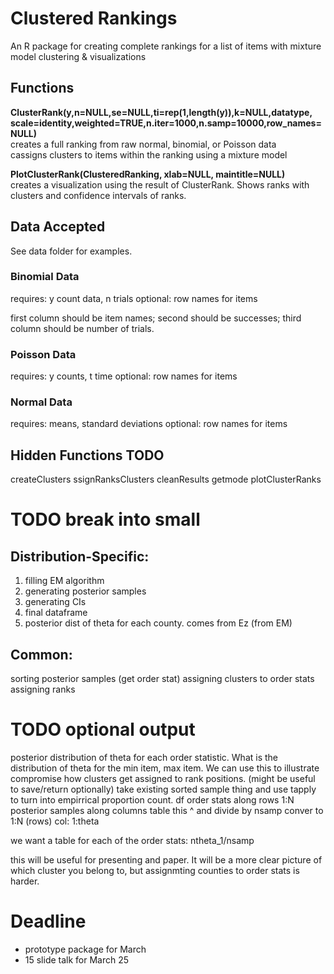 
# Clustered Rankings  
An R package for creating complete rankings for a list of items with mixture model clustering & visualizations   
 
## Functions  
**ClusterRank(y,n=NULL,se=NULL,ti=rep(1,length(y)),k=NULL,datatype, scale=identity,weighted=TRUE,n.iter=1000,n.samp=10000,row_names=NULL)**  
creates a full ranking from raw normal, binomial, or Poisson data  
cassigns clusters to items within the ranking using a mixture model   

**PlotClusterRank(ClusteredRanking, xlab=NULL, maintitle=NULL)**     
creates a visualization using the result of ClusterRank.
Shows ranks with clusters and confidence intervals of ranks. 

## Data Accepted 
See data folder for examples.  
### Binomial Data
requires: y count data, n trials
optional: row names for items

first column should be item names; second should be successes; third column should be number of trials.  

### Poisson Data
requires: y counts, t time
optional: row names for items

### Normal Data
requires: means, standard deviations
optional: row names for items

## Hidden Functions TODO
createClusters
ssignRanksClusters
cleanResults
getmode
plotClusterRanks

# TODO break into small

## Distribution-Specific:  
1. filling EM algorithm
2. generating posterior samples
3. generating CIs
4. final dataframe
5. posterior dist of theta for each county. comes from Ez (from EM)

## Common:  
sorting posterior samples (get order stat)
assigning clusters to order stats
assigning ranks

# TODO optional output
posterior distribution of theta for each order statistic. What is the distribution of theta for the min item, max item. We can use this to illustrate compromise how clusters get assigned to rank positions. (might be useful to save/return optionally) take existing sorted sample thing and use tapply to turn into empirrical proportion count.
df
order stats along rows 1:N
posterior samples along columns
table this ^ and divide by nsamp
conver to 1:N (rows) col: 1:theta

we want a table for each of the order stats:
ntheta_1/nsamp

this will be useful for presenting and paper. It will be a more clear picture of which cluster you belong to, but assignmting counties to order stats is harder.

# Deadline  
 - prototype package for March  
 - 15 slide talk  for March 25  

